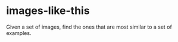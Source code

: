 # images-like-this
Given a set of images, find the ones that are most similar to a set of examples. 
